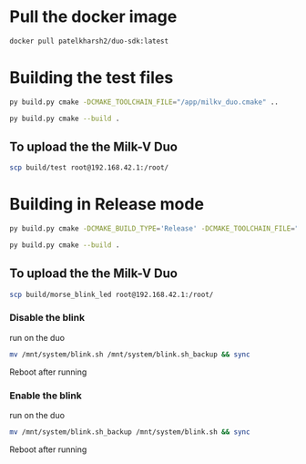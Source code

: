 # Pull the docker image
```bash
docker pull patelkharsh2/duo-sdk:latest
```
# Building the test files

```bash
py build.py cmake -DCMAKE_TOOLCHAIN_FILE="/app/milkv_duo.cmake" ..
```

```bash 
py build.py cmake --build . 
```

## To upload the the Milk-V Duo
```bash
scp build/test root@192.168.42.1:/root/
```

# Building in Release mode
```bash 
py build.py cmake -DCMAKE_BUILD_TYPE='Release' -DCMAKE_TOOLCHAIN_FILE="/app/milkv_duo.cmake" ..
```
```bash 
py build.py cmake --build . 
```

## To upload the the Milk-V Duo
```bash
scp build/morse_blink_led root@192.168.42.1:/root/
```

### Disable the blink
run on the duo
```bash
mv /mnt/system/blink.sh /mnt/system/blink.sh_backup && sync
```
Reboot after running

### Enable the blink
run on the duo
```bash
mv /mnt/system/blink.sh_backup /mnt/system/blink.sh && sync
```
Reboot after running